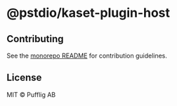 # @pstdio/kaset-plugin-host

## Contributing

See the [monorepo README](https://github.com/pufflyai/kaset#readme) for contribution guidelines.

## License

MIT © Pufflig AB
